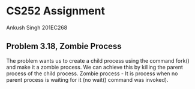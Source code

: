# CS252 Assignment
Ankush Singh
201EC268

## Problem 3.18, Zombie Process
The problem wants us to create a child process using the command fork() and make it a zombie process. We can achieve
this by killing the parent process of the child process. 
Zombie process - It is process when no parent process is waiting for it (no wait() command was invoked).
